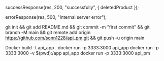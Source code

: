 successResponse(res, 200, "successfully", { deletedProduct });

errorResponse(res, 500, "Internal server error");

git init && git add README.md && git commit -m "first commit" && git branch -M main && git remote add origin https://github.com/sonn1228/api_pm.git && git push -u origin main

Docker build -t api_app .
docker run -p 3333:3000 api_app
docker run -p 3333:3000 -v $(pwd):/app api_app
docker run -p 3333:3000 api_pm
